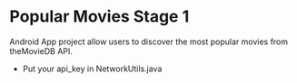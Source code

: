 # Popular Movies Stage 1
Android App project allow users to discover the most popular movies from theMovieDB API.

- Put your api_key in NetworkUtils.java
